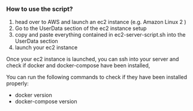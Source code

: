 ### How to use the script? 

1. head over to AWS and launch an ec2 instance (e.g. Amazon Linux 2 )
2. Go to the UserData section of the ec2 instance setup 
3. copy and paste everything contained in ec2-server-script.sh into the UserData section
4. launch your ec2 instance 

Once your ec2 instance is launched, you can ssh into your server and check if docker and docker-compose have been installed, 

You can run the following commands to check if they have been installed properly: 

- docker version
- docker-compose version